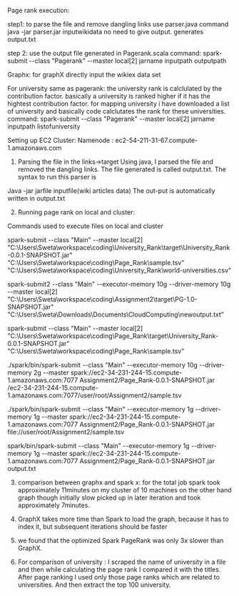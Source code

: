 Page rank execution:

step1:
to parse the file and remove dangling links use parser.java
command java -jar parser.jar inputwikidata
no need to give output. generates output.txt

step 2:
use the output file generated in Pagerank.scala
command:  spark-submit --class "Pagerank" --master local[2] jarname inputpath outputpath

Graphx:
for graphX directly input the wikiex data set 

For university same as pagerank:
the university rank is calclulated by the contribution factor. basically a university is ranked higher if it has the hightest contribution factor.
for mapping university i have downloaded a list of university and basically code calclutates the rank for these universities.
command:  spark-submit --class "Pagerank" --master local[2] jarname inputpath listofuniversity





Setting up EC2 Cluster:
Namenode : ec2-54-211-31-67.compute-1.amazonaws.com





1.	Parsing the file in the links->target
Using java, I parsed the file and removed the dangling links. The file generated is called output.txt. The syntax to run this parser is

Java -jar jarfile inputfile(wiki articles data) 
The out-put is automatically written in output.txt

2.	Running page rank on local and cluster:

Commands used to execute files on local and cluster

spark-submit --class "Main" --master local[2] "C:\Users\Sweta\workspace\coding\University_Rank\target\University_Rank-0.0.1-SNAPSHOT.jar" "C:\Users\Sweta\workspace\coding\Page_Rank\sample.tsv" "C:\Users\Sweta\workspace\coding\University_Rank\world-universities.csv"

spark-submit2 --class "Main" --executor-memory 10g --driver-memory 10g --master local[2] "C:\Users\Sweta\workspace\coding\Assignment2\target\PG-1.0-SNAPSHOT.jar" "C:\Users\Sweta\Downloads\Documents\CloudComputing\newoutput.txt" 

spark-submit --class "Main" --master local[2] "C:\Users\Sweta\workspace\coding\Page_Rank\target\University_Rank-0.0.1-SNAPSHOT.jar" "C:\Users\Sweta\workspace\coding\Page_Rank\sample.tsv"

./spark/bin/spark-submit --class "Main" --executor-memory 10g --driver-memory 2g --master spark://ec2-34-231-244-15.compute-1.amazonaws.com:7077 Assignment2/Page_Rank-0.0.1-SNAPSHOT.jar /ec2-34-231-244-15.compute-1.amazonaws.com:7077/user/root/Assignment2/sample.tsv



./spark/bin/spark-submit --class "Main" --executor-memory 1g --driver-memory 1g --master spark://ec2-34-231-244-15.compute-1.amazonaws.com:7077 Assignment2/Page_Rank-0.0.1-SNAPSHOT.jar file://user/root/Assignment2/sample.tsv

spark/bin/spark-submit --class "Main" --executor-memory 1g --driver-memory 1g --master spark://ec2-34-231-244-15.compute-1.amazonaws.com:7077 Assignment2/Page_Rank-0.0.1-SNAPSHOT.jar output.txt


3.	comparison between graphx and spark x:
for the total job spark took approximately 11minutes on my cluster of 10 machines 
on the other hand graph though initially slow picked up in later iteration and took approximately 7minutes.
1. GraphX takes more time than Spark to load the graph, because it has to index it, but subsequent
iterations should be faster

2. we found that the optimized Spark PageRank was only 3x slower than
GraphX.

4.	For comparison of university :
I scraped the name of university in a file and then while calculating the page rank I compared it with the titles. After page ranking I used only those page ranks which are related to universities.
And then extract the top 100 university.

